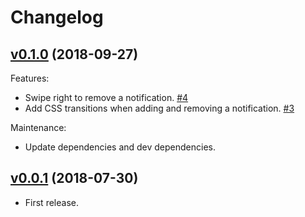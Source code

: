 # Changelog

## [v0.1.0](https://github.com/scottwernervt/ember-notifier/releases/tag/v0.0.1) (2018-09-27)

Features:

- Swipe right to remove a notification. [\#4](https://github.com/scottwernervt/ember-notifier/issues/4)
- Add CSS transitions when adding and removing a notification. [\#3](https://github.com/scottwernervt/ember-notifier/issues/3)

Maintenance:

- Update dependencies and dev dependencies.

## [v0.0.1](https://github.com/scottwernervt/ember-notifier/releases/tag/v0.0.1) (2018-07-30)

- First release.
